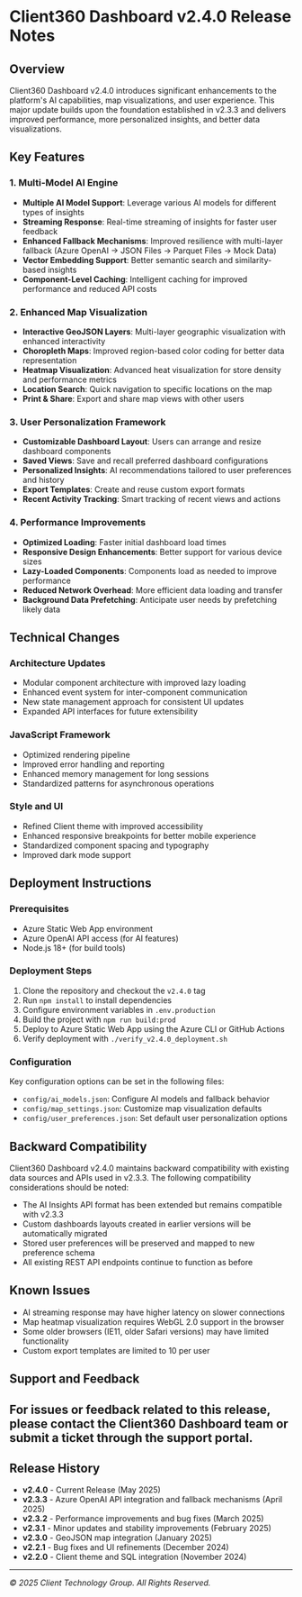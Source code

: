 # Client360 Dashboard v2.4.0 Release Notes
## Overview
Client360 Dashboard v2.4.0 introduces significant enhancements to the platform's AI capabilities, map visualizations, and user experience. This major update builds upon the foundation established in v2.3.3 and delivers improved performance, more personalized insights, and better data visualizations.
## Key Features
### 1. Multi-Model AI Engine
- **Multiple AI Model Support**: Leverage various AI models for different types of insights
- **Streaming Response**: Real-time streaming of  insights for faster user feedback
- **Enhanced Fallback Mechanisms**: Improved resilience with multi-layer fallback (Azure OpenAI → JSON Files → Parquet Files → Mock Data)
- **Vector Embedding Support**: Better semantic search and similarity-based insights
- **Component-Level Caching**: Intelligent caching for improved performance and reduced API costs
### 2. Enhanced Map Visualization
- **Interactive GeoJSON Layers**: Multi-layer geographic visualization with enhanced interactivity
- **Choropleth Maps**: Improved region-based color coding for better data representation
- **Heatmap Visualization**: Advanced heat visualization for store density and performance metrics
- **Location Search**: Quick navigation to specific locations on the map
- **Print & Share**: Export and share map views with other users
### 3. User Personalization Framework
- **Customizable Dashboard Layout**: Users can arrange and resize dashboard components
- **Saved Views**: Save and recall preferred dashboard configurations
- **Personalized Insights**: AI recommendations tailored to user preferences and history
- **Export Templates**: Create and reuse custom export formats
- **Recent Activity Tracking**: Smart tracking of recent views and actions
### 4. Performance Improvements
- **Optimized Loading**: Faster initial dashboard load times
- **Responsive Design Enhancements**: Better support for various device sizes
- **Lazy-Loaded Components**: Components load as needed to improve performance
- **Reduced Network Overhead**: More efficient data loading and transfer
- **Background Data Prefetching**: Anticipate user needs by prefetching likely data
## Technical Changes
### Architecture Updates
- Modular component architecture with improved lazy loading
- Enhanced event system for inter-component communication
- New state management approach for consistent UI updates
- Expanded API interfaces for future extensibility
### JavaScript Framework
- Optimized rendering pipeline
- Improved error handling and reporting
- Enhanced memory management for long sessions
- Standardized patterns for asynchronous operations
### Style and UI
- Refined Client theme with improved accessibility
- Enhanced responsive breakpoints for better mobile experience
- Standardized component spacing and typography
- Improved dark mode support
## Deployment Instructions
### Prerequisites
- Azure Static Web App environment
- Azure OpenAI API access (for AI features)
- Node.js 18+ (for build tools)
### Deployment Steps
1. Clone the repository and checkout the `v2.4.0` tag
2. Run `npm install` to install dependencies
3. Configure environment variables in `.env.production`
4. Build the project with `npm run build:prod`
5. Deploy to Azure Static Web App using the Azure CLI or GitHub Actions
6. Verify deployment with `./verify_v2.4.0_deployment.sh`
### Configuration
Key configuration options can be set in the following files:
- `config/ai_models.json`: Configure AI models and fallback behavior
- `config/map_settings.json`: Customize map visualization defaults
- `config/user_preferences.json`: Set default user personalization options
## Backward Compatibility
Client360 Dashboard v2.4.0 maintains backward compatibility with existing data sources and APIs used in v2.3.3. The following compatibility considerations should be noted:
- The AI Insights API format has been extended but remains compatible with v2.3.3
- Custom dashboards layouts created in earlier versions will be automatically migrated
- Stored user preferences will be preserved and mapped to new preference schema
- All existing REST API endpoints continue to function as before
## Known Issues
- AI streaming response may have higher latency on slower connections
- Map heatmap visualization requires WebGL 2.0 support in the browser
- Some older browsers (IE11, older Safari versions) may have limited functionality
- Custom export templates are limited to 10 per user
## Support and Feedback
For issues or feedback related to this release, please contact the Client360 Dashboard team or submit a ticket through the support portal.
---
## Release History
- **v2.4.0** - Current Release (May 2025)
- **v2.3.3** - Azure OpenAI API integration and fallback mechanisms (April 2025)
- **v2.3.2** - Performance improvements and bug fixes (March 2025)
- **v2.3.1** - Minor updates and stability improvements (February 2025)
- **v2.3.0** - GeoJSON map integration (January 2025)
- **v2.2.1** - Bug fixes and UI refinements (December 2024)
- **v2.2.0** - Client theme and SQL integration (November 2024)
---
*© 2025 Client Technology Group. All Rights Reserved.*